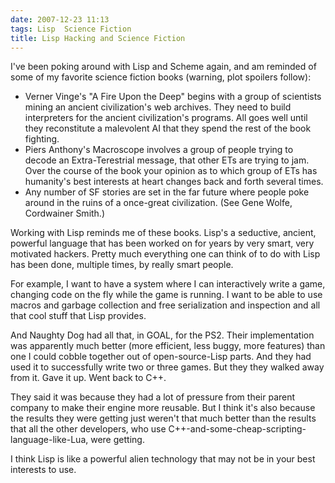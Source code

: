 ```yaml
---
date: 2007-12-23 11:13
tags: Lisp  Science Fiction
title: Lisp Hacking and Science Fiction
---
```


I've been poking around with Lisp and Scheme again, and am reminded of some of
my favorite science fiction books (warning, plot spoilers follow):

* Verner Vinge's "A Fire Upon the Deep" begins with a group of scientists mining an ancient civilization's web archives. They need to build interpreters for the ancient civilization's programs. All goes well until they reconstitute a malevolent AI that they spend the rest of the book fighting.
* Piers Anthony's Macroscope involves a group of people trying to decode an Extra-Terestrial message, that other ETs are trying to jam. Over the course of the book your opinion as to which group of ETs has humanity's best interests at heart changes back and forth several times.
* Any number of SF stories are set in the far future where people poke around in the ruins of a once-great civilization. (See Gene Wolfe, Cordwainer Smith.)

Working with Lisp reminds me of these books. Lisp's a seductive, ancient,
powerful language that has been worked on for years by very smart, very
motivated hackers. Pretty much everything one can think of to do with Lisp has
been done, multiple times, by really smart people.

For example, I want to have
a system where I can interactively write a game, changing code on the fly
while the game is running. I want to be able to use macros and garbage
collection and free serialization and inspection and all that cool stuff that
Lisp provides.

And Naughty Dog had all that, in GOAL, for the PS2. Their
implementation was apparently much better (more efficient, less buggy, more
features) than one I could cobble together out of open-source-Lisp parts. And
they had used it to successfully write two or three games. But they they
walked away from it. Gave it up. Went back to C++.

They said it was because
they had a lot of pressure from their parent company to make their engine more
reusable. But I think it's also because the results they were getting just
weren't that much better than the results that all the other developers, who
use C++-and-some-cheap-scripting-language-like-Lua, were getting.

I think Lisp
is like a powerful alien technology that may not be in your best interests to
use.

